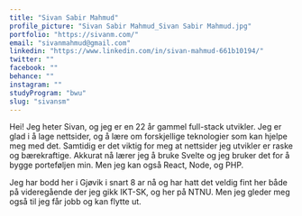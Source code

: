 ```yaml
---
title: "Sivan Sabir Mahmud"
profile_picture: "Sivan Sabir Mahmud_Sivan Sabir Mahmud.jpg"
portfolio: "https://sivanm.com/"
email: "sivanmahmud@gmail.com"
linkedin: "https://www.linkedin.com/in/sivan-mahmud-661b10194/"
twitter: ""
facebook: ""
behance: ""
instagram: ""
studyProgram: "bwu"
slug: "sivansm"
---
```


Hei! Jeg heter Sivan, og jeg er en 22 år gammel full-stack utvikler. Jeg er glad i å lage nettsider, og å lære om forskjellige teknologier som kan hjelpe meg med det. Samtidig er det viktig for meg at nettsider jeg utvikler er raske og bærekraftige. Akkurat nå lærer jeg å bruke Svelte og jeg bruker det for å bygge porteføljen min. Men jeg kan også React, Node, og PHP.

Jeg har bodd her i Gjøvik i snart 8 ar nå og har hatt det veldig fint her både på videregående der jeg gikk IKT-SK, og her på NTNU. Men jeg gleder meg også til jeg får jobb og kan flytte ut.
